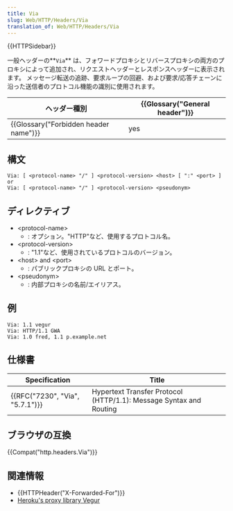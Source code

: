 ```yaml
---
title: Via
slug: Web/HTTP/Headers/Via
translation_of: Web/HTTP/Headers/Via
---
```

{{HTTPSidebar}}

一般ヘッダーの**`Via`** は、フォワードプロキシとリバースプロキシの両方のプロキシによって追加され、リクエストヘッダーとレスポンスヘッダーに表示されます。 メッセージ転送の追跡、要求ループの回避、および要求/応答チェーンに沿った送信者のプロトコル機能の識別に使用されます。

| ヘッダー種別                                     | {{Glossary("General header")}} |
| ------------------------------------------------ | ---------------------------------------- |
| {{Glossary("Forbidden header name")}} | yes                                      |

## 構文

    Via: [ <protocol-name> "/" ] <protocol-version> <host> [ ":" <port> ]
    or
    Via: [ <protocol-name> "/" ] <protocol-version> <pseudonym>

## ディレクティブ

- \<protocol-name>
  - : オプション。"HTTP"など、使用するプロトコル名。
- \<protocol-version>
  - : "1.1"など、使用されているプロトコルのバージョン。
- \<host> and \<port>
  - : パブリックプロキシの URL とポート。
- \<pseudonym>
  - : 内部プロキシの名前/エイリアス。

## 例

    Via: 1.1 vegur
    Via: HTTP/1.1 GWA
    Via: 1.0 fred, 1.1 p.example.net

## 仕様書

| Specification                            | Title                                                              |
| ---------------------------------------- | ------------------------------------------------------------------ |
| {{RFC("7230", "Via", "5.7.1")}} | Hypertext Transfer Protocol (HTTP/1.1): Message Syntax and Routing |

## ブラウザの互換

{{Compat("http.headers.Via")}}

## 関連情報

- {{HTTPHeader("X-Forwarded-For")}}
- [Heroku's proxy library Vegur](https://github.com/heroku/vegur)
